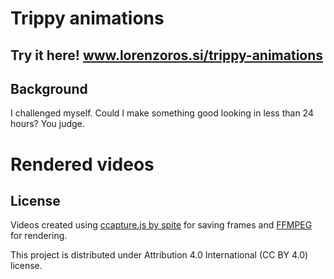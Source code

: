 # Trippy animations
## Try it here! www.lorenzoros.si/trippy-animations

## Background
I challenged myself. Could I make something good looking in less than 24 hours? You judge.

# Rendered videos

## License
Videos created using [ccapture.js by spite](https://github.com/spite/ccapture.js/) for saving frames and [FFMPEG](https://ffmpeg.org/) for rendering.

This project is distributed under Attribution 4.0 International (CC BY 4.0) license.
